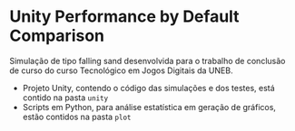# Unity Performance by Default Comparison

Simulação de tipo falling sand desenvolvida para o trabalho de conclusão de curso do curso Tecnológico em Jogos Digitais da UNEB.

- Projeto Unity, contendo o código das simulações e dos testes, está contido na pasta `unity`
- Scripts em Python, para análise estatística em geração de gráficos, estão contidos na pasta `plot`
